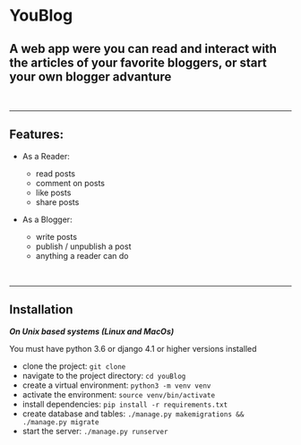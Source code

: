 # YouBlog

## A web app were you can read and interact with the articles of your favorite bloggers, or start your own blogger advanture

<br/>
<hr/>

## Features:
- As a Reader:
    - read posts
    - comment on posts
    - like posts
    - share posts

- As a Blogger:
    - write posts
    - publish / unpublish a post
    - anything a reader can do


<br/>
<hr/>

## Installation

***On Unix based systems (Linux and MacOs)***

You must have python 3.6 or django 4.1 or higher versions installed

- clone the project: `git clone`
- navigate to the project directory: `cd youBlog`
- create a virtual environment: `python3 -m venv venv`
- activate the environment: `source venv/bin/activate`
- install dependencies: `pip install -r requirements.txt`
- create database and tables: `./manage.py makemigrations && ./manage.py migrate`
- start the server: `./manage.py runserver`
